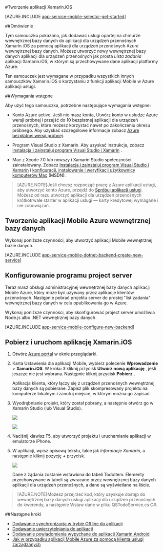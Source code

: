 <properties
    pageTitle="Wprowadzenie do programu Mobile Azure aplikacji usług dla aplikacji Xamarin.iOS | Microsoft Azure"
    description="Skorzystać z tego samouczka, aby rozpocząć pracę z przy użyciu aplikacji Mobile rozwoju Xamarin.iOS."
    services="app-service\mobile"
    documentationCenter="xamarin"
    authors="adrianhall"
    manager="dwrede"
    editor=""/>

<tags
    ms.service="app-service-mobile"
    ms.workload="na"
    ms.tgt_pltfrm="mobile-xamarin-ios"
    ms.devlang="dotnet"
    ms.topic="hero-article"
    ms.date="10/01/2016"
    ms.author="adrianha"/>


#<a name="create-a-xamarinios-app"></a>Tworzenie aplikacji Xamarin.iOS

[AZURE.INCLUDE [app-service-mobile-selector-get-started](../../includes/app-service-mobile-selector-get-started.md)]

##<a name="overview"></a>Omówienie

Tym samouczku pokazano, jak dodawać usługi opartej na chmurze wewnętrznej bazy danych do aplikacji dla urządzeń przenośnych Xamarin.iOS za pomocą aplikacji dla urządzeń przenośnych Azure wewnętrznej bazy danych.  Możesz utworzyć nowy wewnętrznej bazy danych aplikacji dla urządzeń przenośnych jak prosta _Lista zadania_ aplikacji Xamarin.iOS, w którym są przechowywane dane aplikacji platformy Azure.

Ten samouczek jest wymagane w przypadku wszystkich innych samouczków Xamarin.iOS o korzystaniu z funkcji aplikacji Mobile w Azure aplikacji usługi.

##<a name="prerequisites"></a>Wymagania wstępne

Aby użyć tego samouczka, potrzebne następujące wymagania wstępne:

* Konto Azure active. Jeśli nie masz konta, Utwórz konto w usłudze Azure wersji próbnej i przejść do 10 bezpłatnej aplikacji dla urządzeń przenośnych, które możesz korzystać nawet po zakończeniu okresu próbnego. Aby uzyskać szczegółowe informacje zobacz [Azure bezpłatnej wersji próbnej](https://azure.microsoft.com/pricing/free-trial/).

* Program Visual Studio z Xamarin. Aby uzyskać instrukcje, zobacz [Instalacja i zainstaluj program Visual Studio i Xamarin](https://msdn.microsoft.com/library/mt613162.aspx) .

* Mac z Xcode 7.0 lub nowszy i Xamarin Studio społeczności zainstalowany. Zobacz [Instalacja i zainstaluj program Visual Studio i Xamarin](https://msdn.microsoft.com/library/mt613162.aspx) i [konfiguracji, instalowanie i weryfikacji użytkownicy komputerów Mac](https://msdn.microsoft.com/library/mt488770.aspx) (MSDN).

>[AZURE.NOTE]Jeśli chcesz rozpocząć pracę z Azure aplikacji usługi, aby utworzyć konto Azure, przejdź do [Spróbuj aplikacji usługi](https://tryappservice.azure.com/?appServiceName=mobile). Możesz od razu utworzyć aplikacji dla urządzeń przenośnych krótkotrwałe starter w aplikacji usługi — karty kredytowej wymagane i nie zobowiązań.

## <a name="create-an-azure-mobile-app-backend"></a>Tworzenie aplikacji Mobile Azure wewnętrznej bazy danych

Wykonaj poniższe czynności, aby utworzyć aplikacji Mobile wewnętrznej bazie danych.

[AZURE.INCLUDE [app-service-mobile-dotnet-backend-create-new-service](../../includes/app-service-mobile-dotnet-backend-create-new-service.md)]

## <a name="configure-the-server-project"></a>Konfigurowanie programu project server

Teraz masz obsługi administracyjnej wewnętrznej bazy danych aplikacji Mobile Azure, który może być używany przez aplikacje klientów przenośnych. Następnie pobrać projektu server do prostej "list zadania" wewnętrznej bazy danych w celu opublikowania go w Azure.

Wykonaj poniższe czynności, aby skonfigurować project server umożliwia Node.js albo .NET wewnętrznej bazy danych.

[AZURE.INCLUDE [app-service-mobile-configure-new-backend](../../includes/app-service-mobile-configure-new-backend.md)]

## <a name="download-and-run-the-xamarinios-app"></a>Pobierz i uruchom aplikację Xamarin.iOS

1. Otwórz [Azure portal] w oknie przeglądarki.

2. Karta Ustawienia dla aplikacji Mobile, wybierz polecenie **Wprowadzenie** > **Xamarin.iOS**. W kroku 3 kliknij przycisk **Utwórz nową aplikację** , jeśli jeszcze nie jest wybrana.  Następnie kliknij przycisk **Pobierz** .

    Aplikacja klienta, który łączy się z urządzeń przenośnych wewnętrznej bazy danych są pobierane. Zapisz plik skompresowany projektu na komputerze lokalnym i zanotuj miejsce, w którym można go zapisać.

3. Wyodrębnianie projekt, który został pobrany, a następnie otwórz go w Xamarin Studio (lub Visual Studio).

    ![][9]

    ![][8]

4. Naciśnij klawisz F5, aby utworzyć projektu i uruchamianie aplikacji w emulatorze iPhone.

5. W aplikacji, wpisz opisową tekstu, takie jak _Informacje Xamarin_, a następnie kliknij pozycję **+** przycisk.

    ![][10]

    Dane z żądania zostanie wstawiona do tabeli TodoItem. Elementy przechowywane w tabeli są zwracane przez wewnętrznej bazy danych aplikacji dla urządzeń przenośnych, a dane są wyświetlane na liście.

>[AZURE.NOTE]Możesz przejrzeć kod, który uzyskuje dostęp do wewnętrznej bazy danych usługi aplikacji dla urządzeń przenośnych do kwerendy, a następnie Wstaw dane w pliku QSTodoService.cs C#.

##<a name="next-steps"></a>Następne kroki

* [Dodawanie synchronizacja w trybie Offline do aplikacji](app-service-mobile-xamarin-ios-get-started-offline-data.md)
* [Dodawanie uwierzytelniania do aplikacji](app-service-mobile-xamarin-ios-get-started-users.md)
* [Dodawanie powiadomienia wypychane do aplikacji Xamarin.Android](app-service-mobile-xamarin-ios-get-started-push.md)
* [Jak w przypadku aplikacji Mobile Azure za pomocą klienta usługi zarządzanych](app-service-mobile-dotnet-how-to-use-client-library.md)

<!-- Anchors. -->
[Getting started with mobile app backends]:#getting-started
[Create a new mobile app backend]:#create-new-service
[Next Steps]:#next-steps

<!-- Images. -->
[6]: ./media/app-service-mobile-xamarin-ios-get-started/xamarin-ios-quickstart.png
[8]: ./media/app-service-mobile-xamarin-ios-get-started/mobile-xamarin-project-ios-vs.png
[9]: ./media/app-service-mobile-xamarin-ios-get-started/mobile-xamarin-project-ios-xs.png
[10]: ./media/app-service-mobile-xamarin-ios-get-started/mobile-quickstart-startup-ios.png

<!-- URLs. -->
[Azure portal]: https://portal.azure.com/
